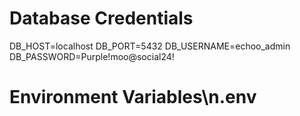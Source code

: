 # Database Credentials
DB_HOST=localhost
DB_PORT=5432
DB_USERNAME=echoo_admin
DB_PASSWORD=Purple!moo@social24!

# Environment Variables\n.env
